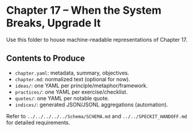 # Chapter 17 – When the System Breaks, Upgrade It

Use this folder to house machine-readable representations of Chapter 17.

## Contents to Produce
- `chapter.yaml`: metadata, summary, objectives.
- `chapter.md`: normalized text (optional for now).
- `ideas/`: one YAML per principle/metaphor/framework.
- `practices/`: one YAML per exercise/checklist.
- `quotes/`: one YAML per notable quote.
- `indices/`: generated JSON/JSONL aggregations (automation).

Refer to `../../../../../Schema/SCHEMA.md` and `../../SPECKIT_HANDOFF.md` for detailed requirements.
